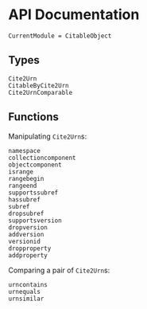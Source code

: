 # API Documentation


```@meta
CurrentModule = CitableObject
```

## Types
```@docs
Cite2Urn
CitableByCite2Urn
Cite2UrnComparable
```
## Functions

Manipulating `Cite2Urn`s:

```@docs
namespace
collectioncomponent
objectcomponent
isrange
rangebegin
rangeend
supportssubref
hassubref
subref
dropsubref
supportsversion
dropversion
addversion
versionid
dropproperty
addproperty
```

Comparing a pair of `Cite2Urn`s:

```@docs
urncontains
urnequals
urnsimilar
```

